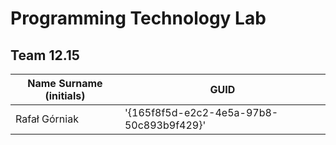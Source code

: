 # Programming Technology Lab

## Team 12.15

| Name Surname (initials) | GUID                                     |
| ----------------------- | ---------------------------------------- |
| Rafał Górniak           | '{165f8f5d-e2c2-4e5a-97b8-50c893b9f429}' |
